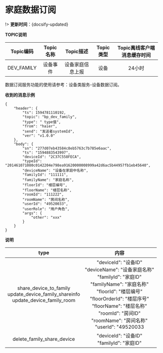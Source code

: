# 家庭数据订阅

!> **更新时间**：{docsify-updated} 



 **TOPIC说明**

|**Topic编码**|**Topic名称** |**Topic描述** |**Topic类型** |**Topic离线客户端消息缓存时间** |  
| :-------------:|:-------------:|:-------------:| :-------------:|:-------------:|  
|DEV_FAMILY|	设备事件|	设备家庭信息上报|设备|24小时|

 
数据订阅服务功能的使用请参考：设备类服务-设备数据订阅。





**收到的消息示例**

```
{
    "header": {
        "ts": 1594781110192, 
        "topic": "bp_dev_family", 
        "type": " type值", 
        "from": "haier", 
        "send": "发送者systemId", 
        "ver": "v1.0.0"
    }, 
    "body": {
        "sn": "277d07eb43584c8eb5763c7b785e6aac", 
        "ts": "1594883543997", 
        "deviceId": "2C37C558FECA", 
        "typeId": "201461071080c0142204e798ea91620000008999a42d6ac5b44957fb1eb45640", 
        "deviceName": "设备在家庭中名称", 
        "familyId": "111111", 
        "familyName": "家庭名称", 
        "floorId": "楼层编号", 
        "floorName": "楼层名称", 
        "roomId": "111222", 
        "roomName": "房间名称", 
        "userId": "49520033", 
        "userRole": "用户角色", 
        "args": {
            "other": "xxx"
        }
    }
}

```

**说明**

|type|内容 |
| :-------------:|:-------------:|
|share_device_to_family</br>update_device_family_shareinfo</br>update_device_family_room</br>|"deviceId": "设备ID"</br>"deviceName": "设备家庭名称"</br>"familyId": "家庭ID"</br>"familyName": "家庭名称"</br>"floorId": "楼层编号"</br>"floorOrderId": "楼层序号"</br>"floorName": "楼层名称"</br>"roomId": "房间ID"</br>"roomName": "房间名称"</br>"userId": "49520033|
|delete_family_share_device|"deviceId": "设备ID"</br>"familyId": "家庭ID"|